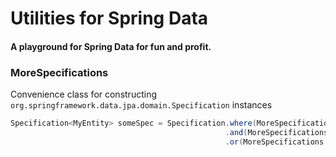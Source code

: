 # Utilities for Spring Data
#### A playground for Spring Data for fun and profit.

### MoreSpecifications
Convenience class for constructing ```org.springframework.data.jpa.domain.Specification``` instances
```java
Specification<MyEntity> someSpec = Specification.where(MoreSpecifications.valueIn(root -> root.get("someThing"), someCollection))
                                                .and(MoreSpecifications.startsWith(root -> root.get("someField"), "foo"))
                                                .or(MoreSpecifications.like(root -> root.get("someOtherField"), "bar"));
```
